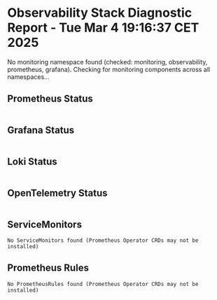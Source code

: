 # Observability Stack Diagnostic Report - Tue Mar  4 19:16:37 CET 2025

No monitoring namespace found (checked: monitoring, observability, prometheus, grafana).
Checking for monitoring components across all namespaces...

## Prometheus Status
```
```

## Grafana Status
```
```

## Loki Status
```
```

## OpenTelemetry Status
```
```

## ServiceMonitors
```
No ServiceMonitors found (Prometheus Operator CRDs may not be installed)
```

## Prometheus Rules
```
No PrometheusRules found (Prometheus Operator CRDs may not be installed)
```
